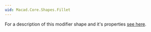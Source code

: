 ```yaml
---
uid: Macad.Core.Shapes.Fillet
---
```

For a description of this modifier shape and it's properties [see here](xref:9b151212-b7f3-43ab-ad5a-bb03c8c8b083).